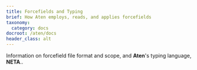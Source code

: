 ```yaml
---
title: Forcefields and Typing
brief: How Aten employs, reads, and applies forcefields
taxonomy:
  category: docs
docroot: /aten/docs
header_class: alt
---
```


Information on forcefield file format and scope, and **Aten**'s typing language, **NETA**..
